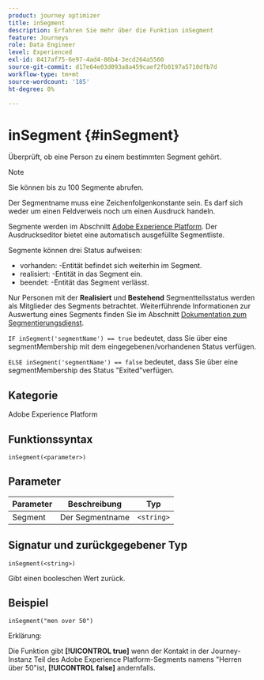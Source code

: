 ```yaml
---
product: journey optimizer
title: inSegment
description: Erfahren Sie mehr über die Funktion inSegment
feature: Journeys
role: Data Engineer
level: Experienced
exl-id: 8417af75-6e97-4ad4-86b4-3ecd264a5560
source-git-commit: d17e64e03d093a8a459caef2fb0197a5710dfb7d
workflow-type: tm+mt
source-wordcount: '185'
ht-degree: 0%

---
```


# inSegment {#inSegment}

Überprüft, ob eine Person zu einem bestimmten Segment gehört.

>[!NOTE]
>
>Sie können bis zu 100 Segmente abrufen.

Der Segmentname muss eine Zeichenfolgenkonstante sein. Es darf sich weder um einen Feldverweis noch um einen Ausdruck handeln.

Segmente werden im Abschnitt [Adobe Experience Platform](https://platform.adobe.com/segment/overview). Der Ausdruckseditor bietet eine automatisch ausgefüllte Segmentliste.

Segmente können drei Status aufweisen:

* vorhanden: -Entität befindet sich weiterhin im Segment.
* realisiert: -Entität in das Segment ein.
* beendet: -Entität das Segment verlässt.

Nur Personen mit der **Realisiert** und **Bestehend** Segmentteilsstatus werden als Mitglieder des Segments betrachtet. Weiterführende Informationen zur Auswertung eines Segments finden Sie im Abschnitt [Dokumentation zum Segmentierungsdienst](https://experienceleague.adobe.com/docs/experience-platform/segmentation/tutorials/evaluate-a-segment.html?lang=en#interpret-segment-results).

`IF inSegment('segmentName') == true` bedeutet, dass Sie über eine segmentMembership mit dem eingegebenen/vorhandenen Status verfügen.

`ELSE inSegment('segmentName') == false` bedeutet, dass Sie über eine segmentMembership des Status &quot;Exited&quot;verfügen.

## Kategorie

Adobe Experience Platform

## Funktionssyntax

`inSegment(<parameter>)`

## Parameter

| Parameter | Beschreibung | Typ |
|--- |--- |--- |
| Segment | Der Segmentname | `<string>` |

## Signatur und zurückgegebener Typ

`inSegment(<string>)`

Gibt einen booleschen Wert zurück.

## Beispiel

`inSegment("men over 50")`

Erklärung:

Die Funktion gibt **[!UICONTROL true]** wenn der Kontakt in der Journey-Instanz Teil des Adobe Experience Platform-Segments namens &quot;Herren über 50&quot;ist, **[!UICONTROL false]** andernfalls.
